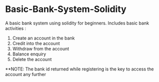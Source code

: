 # Basic-Bank-System-Solidity
A basic bank system using solidity for beginners.
Includes basic bank activities :
1. Create an account in the bank
2. Credit into the account
3. Withdraw from the account
4. Balance enquiry
5. Delete the account

**NOTE: The bank id returned while registering is the key to access the account any further
